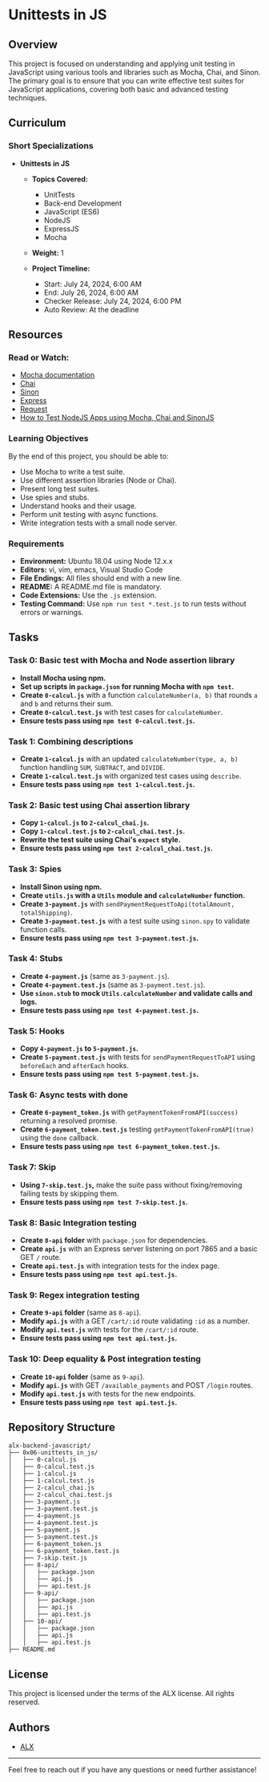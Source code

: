 # Unittests in JS

## Overview

This project is focused on understanding and applying unit testing in JavaScript using various tools and libraries such as Mocha, Chai, and Sinon. The primary goal is to ensure that you can write effective test suites for JavaScript applications, covering both basic and advanced testing techniques.

## Curriculum

### Short Specializations
- **Unittests in JS**
  - **Topics Covered:**
    - UnitTests
    - Back-end Development
    - JavaScript (ES6)
    - NodeJS
    - ExpressJS
    - Mocha
  
  - **Weight:** 1
  - **Project Timeline:** 
    - Start: July 24, 2024, 6:00 AM
    - End: July 26, 2024, 6:00 AM
    - Checker Release: July 24, 2024, 6:00 PM
    - Auto Review: At the deadline

## Resources

### Read or Watch:
- [Mocha documentation](https://mochajs.org/)
- [Chai](https://www.chaijs.com/)
- [Sinon](https://sinonjs.org/)
- [Express](https://expressjs.com/)
- [Request](https://github.com/request/request)
- [How to Test NodeJS Apps using Mocha, Chai and SinonJS](https://dev.to)

### Learning Objectives
By the end of this project, you should be able to:
- Use Mocha to write a test suite.
- Use different assertion libraries (Node or Chai).
- Present long test suites.
- Use spies and stubs.
- Understand hooks and their usage.
- Perform unit testing with async functions.
- Write integration tests with a small node server.

### Requirements
- **Environment:** Ubuntu 18.04 using Node 12.x.x
- **Editors:** vi, vim, emacs, Visual Studio Code
- **File Endings:** All files should end with a new line.
- **README:** A README.md file is mandatory.
- **Code Extensions:** Use the `.js` extension.
- **Testing Command:** Use `npm run test *.test.js` to run tests without errors or warnings.

## Tasks

### Task 0: Basic test with Mocha and Node assertion library
- **Install Mocha using npm.**
- **Set up scripts in `package.json` for running Mocha with `npm test`.**
- **Create `0-calcul.js`** with a function `calculateNumber(a, b)` that rounds `a` and `b` and returns their sum.
- **Create `0-calcul.test.js`** with test cases for `calculateNumber`.
- **Ensure tests pass using `npm test 0-calcul.test.js`.**

### Task 1: Combining descriptions
- **Create `1-calcul.js`** with an updated `calculateNumber(type, a, b)` function handling `SUM`, `SUBTRACT`, and `DIVIDE`.
- **Create `1-calcul.test.js`** with organized test cases using `describe`.
- **Ensure tests pass using `npm test 1-calcul.test.js`.**

### Task 2: Basic test using Chai assertion library
- **Copy `1-calcul.js` to `2-calcul_chai.js`.**
- **Copy `1-calcul.test.js` to `2-calcul_chai.test.js`.**
- **Rewrite the test suite using Chai's `expect` style.**
- **Ensure tests pass using `npm test 2-calcul_chai.test.js`.**

### Task 3: Spies
- **Install Sinon using npm.**
- **Create `utils.js` with a `Utils` module and `calculateNumber` function.**
- **Create `3-payment.js`** with `sendPaymentRequestToApi(totalAmount, totalShipping)`.
- **Create `3-payment.test.js`** with a test suite using `sinon.spy` to validate function calls.
- **Ensure tests pass using `npm test 3-payment.test.js`.**

### Task 4: Stubs
- **Create `4-payment.js`** (same as `3-payment.js`).
- **Create `4-payment.test.js`** (same as `3-payment.test.js`).
- **Use `sinon.stub` to mock `Utils.calculateNumber` and validate calls and logs.**
- **Ensure tests pass using `npm test 4-payment.test.js`.**

### Task 5: Hooks
- **Copy `4-payment.js` to `5-payment.js`.**
- **Create `5-payment.test.js`** with tests for `sendPaymentRequestToAPI` using `beforeEach` and `afterEach` hooks.
- **Ensure tests pass using `npm test 5-payment.test.js`.**

### Task 6: Async tests with done
- **Create `6-payment_token.js`** with `getPaymentTokenFromAPI(success)` returning a resolved promise.
- **Create `6-payment_token.test.js`** testing `getPaymentTokenFromAPI(true)` using the `done` callback.
- **Ensure tests pass using `npm test 6-payment_token.test.js`.**

### Task 7: Skip
- **Using `7-skip.test.js`,** make the suite pass without fixing/removing failing tests by skipping them.
- **Ensure tests pass using `npm test 7-skip.test.js`.**

### Task 8: Basic Integration testing
- **Create `8-api` folder** with `package.json` for dependencies.
- **Create `api.js`** with an Express server listening on port 7865 and a basic GET `/` route.
- **Create `api.test.js`** with integration tests for the index page.
- **Ensure tests pass using `npm test api.test.js`.**

### Task 9: Regex integration testing
- **Create `9-api` folder** (same as `8-api`).
- **Modify `api.js`** with a GET `/cart/:id` route validating `:id` as a number.
- **Modify `api.test.js`** with tests for the `/cart/:id` route.
- **Ensure tests pass using `npm test api.test.js`.**

### Task 10: Deep equality & Post integration testing
- **Create `10-api` folder** (same as `9-api`).
- **Modify `api.js`** with GET `/available_payments` and POST `/login` routes.
- **Modify `api.test.js`** with tests for the new endpoints.
- **Ensure tests pass using `npm test api.test.js`.**

## Repository Structure

```
alx-backend-javascript/
├── 0x06-unittests_in_js/
│   ├── 0-calcul.js
│   ├── 0-calcul.test.js
│   ├── 1-calcul.js
│   ├── 1-calcul.test.js
│   ├── 2-calcul_chai.js
│   ├── 2-calcul_chai.test.js
│   ├── 3-payment.js
│   ├── 3-payment.test.js
│   ├── 4-payment.js
│   ├── 4-payment.test.js
│   ├── 5-payment.js
│   ├── 5-payment.test.js
│   ├── 6-payment_token.js
│   ├── 6-payment_token.test.js
│   ├── 7-skip.test.js
│   ├── 8-api/
│   │   ├── package.json
│   │   ├── api.js
│   │   ├── api.test.js
│   ├── 9-api/
│   │   ├── package.json
│   │   ├── api.js
│   │   ├── api.test.js
│   ├── 10-api/
│   │   ├── package.json
│   │   ├── api.js
│   │   ├── api.test.js
├── README.md
```

## License

This project is licensed under the terms of the ALX license. All rights reserved.

## Authors

- [ALX](https://www.alxafrica.com/)

---

Feel free to reach out if you have any questions or need further assistance!
